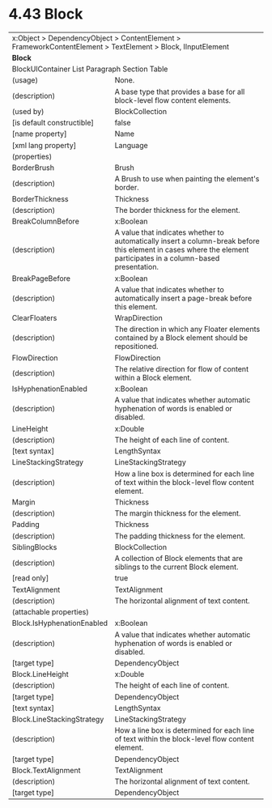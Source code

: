 <html dir="LTR" xmlns:mshelp="http://msdn.microsoft.com/mshelp" xmlns:ddue="http://ddue.schemas.microsoft.com/authoring/2003/5" xmlns:xlink="http://www.w3.org/1999/xlink" xmlns:tool="http://www.microsoft.com/tooltip">

<body>
 <input type="hidden" id="userDataCache" class="userDataStyle">
 <input type="hidden" id="hiddenScrollOffset">
 <img id="dropDownImage" style="display:none; height:0; width:0;" src="../local/drpdown.gif">
 <img id="dropDownHoverImage" style="display:none; height:0; width:0;" src="../local/drpdown_orange.gif">
 <img id="collapseImage" style="display:none; height:0; width:0;" src="../local/collapse.gif">
 <img id="expandImage" style="display:none; height:0; width:0;" src="../local/exp.gif">
 <img id="collapseAllImage" style="display:none; height:0; width:0;" src="../local/collall.gif">
 <img id="expandAllImage" style="display:none; height:0; width:0;" src="../local/expall.gif">
 <img id="copyImage" style="display:none; height:0; width:0;" src="../local/copycode.gif">
 <img id="copyHoverImage" style="display:none; height:0; width:0;" src="../local/copycodeHighlight.gif">
 <div id="header"><h1 class="heading">4.43 Block</h1></div>

 <div id="mainSection">
 <div id="mainBody">
 <div id="allHistory" class="saveHistory" onsave="saveAll()" onload="loadAll()"></div>
 <p xmlns:wsd="http://wsdev.schemas.microsoft.com/authoring/2008/2" xmlns:msxsl="urn:schemas-microsoft-com:xslt" xmlns:script="urn:script" xmlns:build="urn:build">
 </p>
 <div id="sectionSection0" class="section" name="collapseableSection">
 <content xmlns="http://ddue.schemas.microsoft.com/authoring/2003/5" xmlns:wsd="http://wsdev.schemas.microsoft.com/authoring/2008/2" xmlns:msxsl="urn:schemas-microsoft-com:xslt" xmlns:script="urn:script" xmlns:build="urn:build">
 </content>
 </div>
 <div id="sectionSection1" class="section" name="collapseableSection">
 <content xmlns="http://ddue.schemas.microsoft.com/authoring/2003/5" xmlns:wsd="http://wsdev.schemas.microsoft.com/authoring/2008/2" xmlns:msxsl="urn:schemas-microsoft-com:xslt" xmlns:script="urn:script" xmlns:build="urn:build">
 <table class="ProtocolAuthoredTable" xmlns="">
 <tr><td colspan="2">
<mshelp:link keywords="86913f34-aa06-4c94-9f09-83936a822fd8" tabindex="0">x:Object</mshelp:link> &gt; <mshelp:link keywords="22a604a1-b593-4464-91e4-488285506428" tabindex="0">DependencyObject</mshelp:link> &gt; <mshelp:link keywords="bf18833a-f3b3-4884-ac9d-89c07d38dbce" tabindex="0">ContentElement</mshelp:link> &gt; <mshelp:link keywords="a950c23e-9e46-438d-8a25-2afc0a33b429" tabindex="0">FrameworkContentElement</mshelp:link> &gt; <mshelp:link keywords="592167d2-305d-446d-b792-00af1b99f563" tabindex="0">TextElement</mshelp:link> &gt; <mshelp:link keywords="719a31e7-6a57-4483-9d22-bf2c3e83ae2e" tabindex="0">Block</mshelp:link>, <mshelp:link keywords="fb286ef6-72e1-445b-8b74-effc6b5e1777" tabindex="0">IInputElement</mshelp:link> </td>
 </tr>
 <tr><td colspan="2">
 <b>
Block </b>
 </td>
 </tr>
 <tr><td colspan="2">
<mshelp:link keywords="30b94cc6-baca-4776-8520-038f2bfd90bf" tabindex="0">BlockUIContainer</mshelp:link> <mshelp:link keywords="64d5eca8-d78d-450d-9c8f-6866ac91a001" tabindex="0">List</mshelp:link> <mshelp:link keywords="cdae7a10-1ae0-4da7-af72-ed8bd63ef33f" tabindex="0">Paragraph</mshelp:link> <mshelp:link keywords="ed290dcb-242b-490c-88ba-79335e81d890" tabindex="0">Section</mshelp:link> <mshelp:link keywords="58fd3855-b126-46d8-b092-fe310801b4ed" tabindex="0">Table</mshelp:link> </td>
 </tr>
 <tr><td><div class="indent0">(usage)</div></td>
 <td>None. </td>
 </tr>
 <tr><td><div class="indent0">(description)</div></td>
 <td>A base type that provides a base for all block-level flow content elements. </td>
 </tr>
 <tr><td><div class="indent0">(used by)</div></td>
 <td><mshelp:link keywords="e3c43d2b-4a1a-49b8-8e5b-7c5c4c98968c" tabindex="0">BlockCollection</mshelp:link> </td>
 </tr>
 <tr><td><div class="indent0">[is default constructible]</div></td>
 <td>false </td>
 </tr>
 <tr><td><div class="indent0">[name property]</div></td>
 <td><mshelp:link keywords="a950c23e-9e46-438d-8a25-2afc0a33b429" tabindex="0">Name</mshelp:link> </td>
 </tr>
 <tr><td><div class="indent0">[xml lang property]</div></td>
 <td><mshelp:link keywords="a950c23e-9e46-438d-8a25-2afc0a33b429" tabindex="0">Language</mshelp:link> </td>
 </tr>
 <tr><td><div class="indent0">(properties)</div></td>
 <td> </td>
 </tr>
 <tr><td><div class="indent2">BorderBrush</div></td>
 <td><mshelp:link keywords="ac82382e-77f7-491e-a223-c4613b694daa" tabindex="0">Brush</mshelp:link> </td>
 </tr>
 <tr><td><div class="indent4">(description)</div></td>
 <td>A Brush to use when painting the element's border. </td>
 </tr>
 <tr><td><div class="indent2">BorderThickness</div></td>
 <td><mshelp:link keywords="092b0469-421a-4b3a-92ba-a31cd98fbd2d" tabindex="0">Thickness</mshelp:link> </td>
 </tr>
 <tr><td><div class="indent4">(description)</div></td>
 <td>The border thickness for the element. </td>
 </tr>
 <tr><td><div class="indent2">BreakColumnBefore</div></td>
 <td><mshelp:link keywords="c179f5e8-f1d2-4665-a360-ea494307b744" tabindex="0">x:Boolean</mshelp:link> </td>
 </tr>
 <tr><td><div class="indent4">(description)</div></td>
 <td>A value that indicates whether to automatically insert a column-break before this element in cases where the element participates in a column-based presentation. </td>
 </tr>
 <tr><td><div class="indent2">BreakPageBefore</div></td>
 <td><mshelp:link keywords="c179f5e8-f1d2-4665-a360-ea494307b744" tabindex="0">x:Boolean</mshelp:link> </td>
 </tr>
 <tr><td><div class="indent4">(description)</div></td>
 <td>A value that indicates whether to automatically insert a page-break before this element. </td>
 </tr>
 <tr><td><div class="indent2">ClearFloaters</div></td>
 <td><mshelp:link keywords="3b4007ec-012c-45ad-b234-54459118b1e9" tabindex="0">WrapDirection</mshelp:link> </td>
 </tr>
 <tr><td><div class="indent4">(description)</div></td>
 <td>The direction in which any Floater elements contained by a Block element should be repositioned. </td>
 </tr>
 <tr><td><div class="indent2">FlowDirection</div></td>
 <td><mshelp:link keywords="3b033b69-eeb5-44de-87fa-6f824c3af223" tabindex="0">FlowDirection</mshelp:link> </td>
 </tr>
 <tr><td><div class="indent4">(description)</div></td>
 <td>The relative direction for flow of content within a Block element. </td>
 </tr>
 <tr><td><div class="indent2">IsHyphenationEnabled</div></td>
 <td><mshelp:link keywords="c179f5e8-f1d2-4665-a360-ea494307b744" tabindex="0">x:Boolean</mshelp:link> </td>
 </tr>
 <tr><td><div class="indent4">(description)</div></td>
 <td>A value that indicates whether automatic hyphenation of words is enabled or disabled. </td>
 </tr>
 <tr><td><div class="indent2">LineHeight</div></td>
 <td><mshelp:link keywords="be69ab46-8f20-4d22-b671-5be19c0f3fc7" tabindex="0">x:Double</mshelp:link> </td>
 </tr>
 <tr><td><div class="indent4">(description)</div></td>
 <td>The height of each line of content. </td>
 </tr>
 <tr><td><div class="indent4">[text syntax]</div></td>
 <td><mshelp:link keywords="a0bbdbee-60e8-49fc-b227-f55c308d4f48" tabindex="0">LengthSyntax</mshelp:link> </td>
 </tr>
 <tr><td><div class="indent2">LineStackingStrategy</div></td>
 <td><mshelp:link keywords="2d2ad2be-bc49-4e72-8048-0e4b71a3ecf9" tabindex="0">LineStackingStrategy</mshelp:link> </td>
 </tr>
 <tr><td><div class="indent4">(description)</div></td>
 <td>How a line box is determined for each line of text within the block-level flow content element. </td>
 </tr>
 <tr><td><div class="indent2">Margin</div></td>
 <td><mshelp:link keywords="092b0469-421a-4b3a-92ba-a31cd98fbd2d" tabindex="0">Thickness</mshelp:link> </td>
 </tr>
 <tr><td><div class="indent4">(description)</div></td>
 <td>The margin thickness for the element. </td>
 </tr>
 <tr><td><div class="indent2">Padding</div></td>
 <td><mshelp:link keywords="092b0469-421a-4b3a-92ba-a31cd98fbd2d" tabindex="0">Thickness</mshelp:link> </td>
 </tr>
 <tr><td><div class="indent4">(description)</div></td>
 <td>The padding thickness for the element. </td>
 </tr>
 <tr><td><div class="indent2">SiblingBlocks</div></td>
 <td><mshelp:link keywords="e3c43d2b-4a1a-49b8-8e5b-7c5c4c98968c" tabindex="0">BlockCollection</mshelp:link> </td>
 </tr>
 <tr><td><div class="indent4">(description)</div></td>
 <td>A collection of Block elements that are siblings to the current Block element. </td>
 </tr>
 <tr><td><div class="indent4">[read only]</div></td>
 <td>true </td>
 </tr>
 <tr><td><div class="indent2">TextAlignment</div></td>
 <td><mshelp:link keywords="0e2714e5-ff34-43bd-b1b3-d3713544ef56" tabindex="0">TextAlignment</mshelp:link> </td>
 </tr>
 <tr><td><div class="indent4">(description)</div></td>
 <td>The horizontal alignment of text content. </td>
 </tr>
 <tr><td><div class="indent0">(attachable properties)</div></td>
 <td> </td>
 </tr>
 <tr><td><div class="indent2">Block.IsHyphenationEnabled</div></td>
 <td><mshelp:link keywords="c179f5e8-f1d2-4665-a360-ea494307b744" tabindex="0">x:Boolean</mshelp:link> </td>
 </tr>
 <tr><td><div class="indent4">(description)</div></td>
 <td>A value that indicates whether automatic hyphenation of words is enabled or disabled. </td>
 </tr>
 <tr><td><div class="indent4">[target type]</div></td>
 <td><mshelp:link keywords="22a604a1-b593-4464-91e4-488285506428" tabindex="0">DependencyObject</mshelp:link> </td>
 </tr>
 <tr><td><div class="indent2">Block.LineHeight</div></td>
 <td><mshelp:link keywords="be69ab46-8f20-4d22-b671-5be19c0f3fc7" tabindex="0">x:Double</mshelp:link> </td>
 </tr>
 <tr><td><div class="indent4">(description)</div></td>
 <td>The height of each line of content. </td>
 </tr>
 <tr><td><div class="indent4">[target type]</div></td>
 <td><mshelp:link keywords="22a604a1-b593-4464-91e4-488285506428" tabindex="0">DependencyObject</mshelp:link> </td>
 </tr>
 <tr><td><div class="indent4">[text syntax]</div></td>
 <td><mshelp:link keywords="a0bbdbee-60e8-49fc-b227-f55c308d4f48" tabindex="0">LengthSyntax</mshelp:link> </td>
 </tr>
 <tr><td><div class="indent2">Block.LineStackingStrategy</div></td>
 <td><mshelp:link keywords="2d2ad2be-bc49-4e72-8048-0e4b71a3ecf9" tabindex="0">LineStackingStrategy</mshelp:link> </td>
 </tr>
 <tr><td><div class="indent4">(description)</div></td>
 <td>How a line box is determined for each line of text within the block-level flow content element. </td>
 </tr>
 <tr><td><div class="indent4">[target type]</div></td>
 <td><mshelp:link keywords="22a604a1-b593-4464-91e4-488285506428" tabindex="0">DependencyObject</mshelp:link> </td>
 </tr>
 <tr><td><div class="indent2">Block.TextAlignment</div></td>
 <td><mshelp:link keywords="0e2714e5-ff34-43bd-b1b3-d3713544ef56" tabindex="0">TextAlignment</mshelp:link> </td>
 </tr>
 <tr><td><div class="indent4">(description)</div></td>
 <td>The horizontal alignment of text content. </td>
 </tr>
 <tr><td><div class="indent4">[target type]</div></td>
 <td><mshelp:link keywords="22a604a1-b593-4464-91e4-488285506428" tabindex="0">DependencyObject</mshelp:link> </td>
 </tr>
</table>
 </content>
 </div>
 <!--[if gte IE 5]>
 <tool:tip element="languageFilterToolTip" avoidmouse="false"/>
 <![endif]-->
 </div>
 <a name="feedback"></a><span></span>
 </div>
</body></html>
